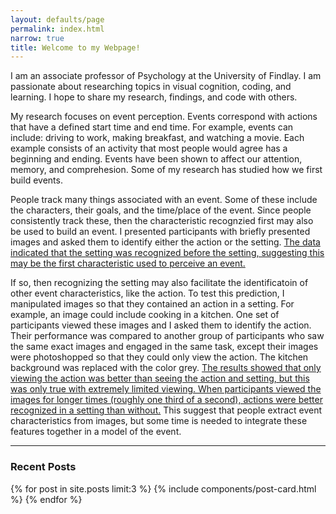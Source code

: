 ```yaml
---
layout: defaults/page
permalink: index.html
narrow: true
title: Welcome to my Webpage!
---
```


I am an associate professor of Psychology at the University of Findlay.  I am passionate about researching topics in visual cognition, coding, and learning.  I hope to share my research, findings, and code with others.    

My research focuses on event perception.  Events correspond with actions that have a defined start time and end time.  For example, events can include: driving to work, making breakfast, and watching a movie.  Each example consists of an activity that most people would agree has a beginning and ending.  Events have been shown to affect our attention, memory, and comprehesion.  Some of my research has studied how we first build events.  

People track many things associated with an event.  Some of these include the characters, their goals, and the time/place of the event.  Since people consistently track these, then the characteristic recognzied first may also be used to build an event.  I presented participants with briefly presented images and asked them to identify either the action or the setting.  [The data indicated that the setting was recognized before the setting, suggesting this may be the first characteristic used to perceive an event.](https://jov.arvojournals.org/article.aspx?articleid=2141724&resultClick=1)  

If so, then recognizing the setting may also facilitate the identificatoin of other event characteristics, like the action. To test this prediction, I manipulated images so that they contained an action in a setting.  For example, an image could include cooking in a kitchen.  One set of participants viewed these images and I asked them to identify the action. Their performance was compared to another group of participants who saw the same exact images and engaged in the same task, except their images were photoshopped so that they could only view the action.  The kitchen background was replaced with the color grey.  [The results showed that only viewing the action was better than seeing the action and setting, but this was only true with extremely limited viewing.  When participants viewed the images for longer times (roughly one third of a second), actions were better recognized in a setting than without.](https://jov.arvojournals.org/article.aspx?articleid=2433156&resultClick=1)  This suggest that people extract event characteristics from images, but some time is needed to integrate these features together in a model of the event.  

<hr />

### Recent Posts

{% for post in site.posts limit:3 %}
{% include components/post-card.html %}
{% endfor %}


